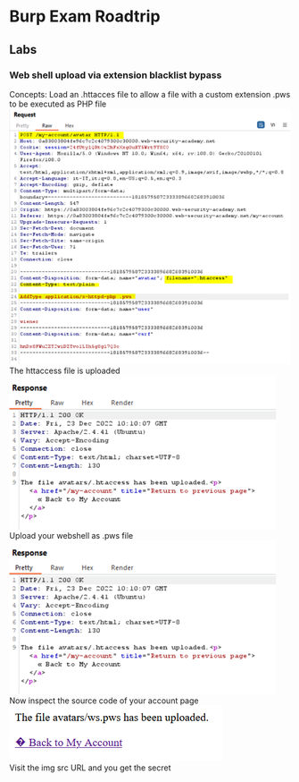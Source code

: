 # Burp Exam Roadtrip
## Labs
### Web shell upload via extension blacklist bypass
Concepts: Load an .httacces file to allow a file with a custom extension .pws to be executed as PHP file
<br>![img](./img/1.png)<br>
The httaccess file is uploaded<br>![img](./img/2.png) 
<br>Upload your webshell as .pws file<br>![img](./img/2.png)
<br>Now inspect the source code of your account page<br>
![img](./img/3.png)<br>Visit the img src URL and you get the secret
